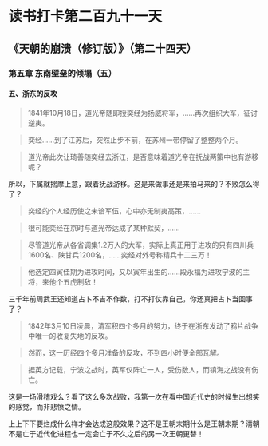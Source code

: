 读书打卡第二百九十一天
===

《天朝的崩溃（修订版）》（第二十四天）
---

### 第五章 东南壁垒的倾塌（五）

#### 五、浙东的反攻

> 1841年10月18日，道光帝随即授奕经为扬威将军，……再次组织大军，征讨逆夷。

> 奕经……到了江苏后，突然止步不前，在苏州一带停留了整整两个月。

> 道光帝此次让琦善随奕经去浙江，是否意味着道光帝在抚战两策中也有游移呢？

所以，下属就揣摩上意，跟着抚战游移。这是来做事还是来拍马来的？不败怎么得了？

> 奕经的个人经历使之未谙军伍，心中亦无制夷高策，……

> 很可能奕经在京时与道光帝达成了某种默契，……

>尽管道光帝从各省调集1.2万人的大军，实际上真正用于进攻的只有四川兵1600名、陕甘兵1200名，……奕经对外号称精兵十二三万！

> 他选定四寅佳期为进攻时间，又以寅年出生的……段永福为进攻宁波的主将，来他个五虎制敌！

三千年前周武王还知道占卜不吉不作数，打不打仗靠自己，你还真把占卜当回事了？

> 1842年3月10日凌晨，清军积四个多月的努力，终于在浙东发动了鸦片战争中唯一的收复失地的反攻。

> 然而，这一历经四个多月准备的反攻，不到四小时便全部瓦解。

> 据英方记载，宁波之战时，英军仅阵亡一人，受伤数人，而镇海之战没有伤亡。

这是一场滑稽戏么？看了这么多次战败，我第一次在看中国近代史的时候生出想笑的感觉，而非悲愤之情。

上上下下要烂成什么样才会达成这般效果？这不是王朝末期什么是王朝末期？清朝不是亡于近代化进程也一定会亡于不久之后的另一次王朝更替！